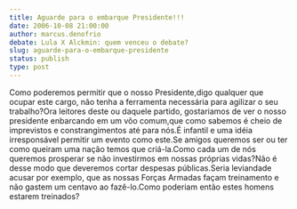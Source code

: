 ```yaml
---
title: Aguarde para o embarque Presidente!!!
date: 2006-10-08 21:00:00
author: marcus.denofrio
debate: Lula X Alckmin: quem venceu o debate?
slug: aguarde-para-o-embarque-presidente
status: publish 
type: post
---
```


Como poderemos permitir que o nosso Presidente,digo qualquer que ocupar este cargo, não tenha a ferramenta necessária para agilizar o seu trabalho?Ora leitores deste ou daquele partido, gostariamos de ver o nosso presidente enbarcando em um vôo comum,que como sabemos é cheio de imprevistos e constrangimentos até para nós.É infantil e uma idéia irresponsável permitir um evento como este.Se amigos queremos ser ou ter como queiram uma nação temos que criá-la.Como cada um de nós queremos prosperar se não investirmos em nossas próprias vidas?Não é desse modo que deveremos cortar despesas públicas.Seria leviandade acusar por exemplo, que as nossas Forças Armadas façam treinamento e não gastem um centavo ao fazê-lo.Como poderiam então estes homens estarem treinados?
